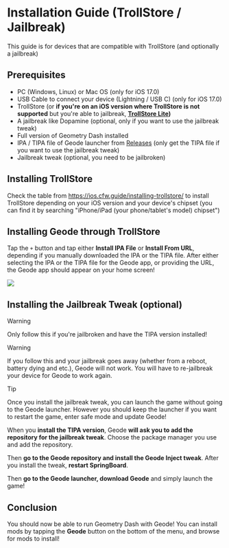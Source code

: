 # Installation Guide (TrollStore / Jailbreak)

This guide is for devices that are compatible with TrollStore (and optionally a jailbreak)

## Prerequisites
- PC (Windows, Linux) or Mac OS (only for iOS 17.0)
- USB Cable to connect your device (Lightning / USB C) (only for iOS 17.0) 
- TrollStore (or **if you're on an iOS version where TrollStore is not supported** but you're able to jailbreak, **[TrollStore Lite](https://havoc.app/package/trollstorelite))**
- A jailbreak like Dopamine (optional, only if you want to use the jailbreak tweak)
- Full version of Geometry Dash installed
- IPA / TIPA file of Geode launcher from [Releases](https://github.com/geode-sdk/ios-launcher/releases) (only get the TIPA file if you want to use the jailbreak tweak)
- Jailbreak tweak (optional, you need to be jailbroken)

## Installing TrollStore
Check the table from https://ios.cfw.guide/installing-trollstore/ to install TrollStore depending on your iOS version and your device's chipset (you can find it by searching "iPhone/iPad (your phone/tablet's model) chipset")

## Installing Geode through TrollStore
Tap the `+` button and tap either **Install IPA File** or **Install From URL**, depending if you manually downloaded the IPA or the TIPA file. After either selecting the IPA or the TIPA file for the Geode app, or providing the URL, the Geode app should appear on your home screen!

![](screenshots/install-trollstore.png)

## Installing the Jailbreak Tweak (optional)

> [!WARNING]
> Only follow this if you're jailbroken and have the TIPA version installed!

> [!WARNING]
> If you follow this and your jailbreak goes away (whether from a reboot, battery dying and etc.), Geode will not work. You will have to re-jailbreak your device for Geode to work again.

> [!TIP]
> Once you install the jailbreak tweak, you can launch the game without going to the Geode launcher. However you should keep the launcher if you want to restart the game, enter safe mode and update Geode!

When you **install the TIPA version**, Geode **will ask you to add the repository for the jailbreak tweak**. Choose the package manager you use and add the repository.

Then **go to the Geode repository and install the Geode Inject tweak**. After you install the tweak, **restart SpringBoard**.

Then **go to the Geode launcher, download Geode** and simply launch the game!

## Conclusion
You should now be able to run Geometry Dash with Geode! You can install mods by tapping the **Geode** button on the bottom of the menu, and browse for mods to install!
